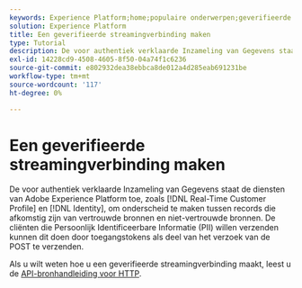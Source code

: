 ```yaml
---
keywords: Experience Platform;home;populaire onderwerpen;geverifieerde streamingverbinding;streamingverbinding;maak streamingverbinding;maak geverifieerde streamingverbinding;streaming opname;inname;insluiten;
solution: Experience Platform
title: Een geverifieerde streamingverbinding maken
type: Tutorial
description: De voor authentiek verklaarde Inzameling van Gegevens staat de diensten van Adobe Experience Platform, zoals het Profiel van de Klant in real time en Identiteit, toe om tussen verslagen te onderscheiden die uit vertrouwde op bronnen en onbetrouwbare bronnen komen.
exl-id: 14228cd9-4508-4605-8f50-04a74f1c6236
source-git-commit: e802932dea38ebbca8de012a4d285eab691231be
workflow-type: tm+mt
source-wordcount: '117'
ht-degree: 0%

---
```


# Een geverifieerde streamingverbinding maken

De voor authentiek verklaarde Inzameling van Gegevens staat de diensten van Adobe Experience Platform toe, zoals [!DNL Real-Time Customer Profile] en [!DNL Identity], om onderscheid te maken tussen records die afkomstig zijn van vertrouwde bronnen en niet-vertrouwde bronnen. De cliënten die Persoonlijk Identificeerbare Informatie (PII) willen verzenden kunnen dit doen door toegangstokens als deel van het verzoek van de POST te verzenden.

Als u wilt weten hoe u een geverifieerde streamingverbinding maakt, leest u de [API-bronhandleiding voor HTTP](../../sources/tutorials/api/create/streaming/http.md).
